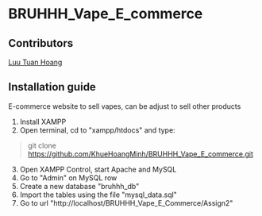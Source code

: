 # BRUHHH_Vape_E_commerce
## Contributors
[Luu Tuan Hoang](https://github.com/hwanginhanoi)
## Installation guide
E-commerce website to sell vapes, can be adjust to sell other products
1. Install XAMPP
2. Open terminal, cd to "xampp/htdocs" and type:
> git clone https://github.com/KhueHoangMinh/BRUHHH_Vape_E_commerce.git
3. Open XAMPP Control, start Apache and MySQL
4. Go to "Admin" on MySQL row
5. Create a new database "bruhhh_db"
6. Import the tables using the file "mysql_data.sql"
7. Go to url "http://localhost/BRUHHH_Vape_E_Commerce/Assign2"
